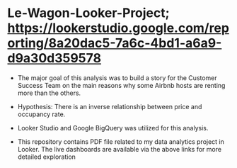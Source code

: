 # Le-Wagon-Looker-Project; https://lookerstudio.google.com/reporting/8a20dac5-7a6c-4bd1-a6a9-d9a30d359578

-  The major goal of this analysis was to  build a story for the Customer Success Team on the main reasons why some Airbnb hosts are renting more than the others. 


-  Hypothesis: There is an inverse relationship between price and occupancy rate.

-  Looker Studio and Google BigQuery was utilized for this analysis.
-  This repository contains PDF file related to my data analytics project in Looker. The live dashboards are available via the above links for more detailed exploration
